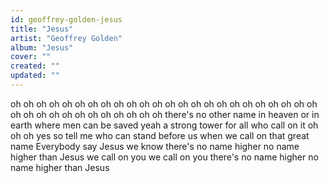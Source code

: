 ```yaml
---
id: geoffrey-golden-jesus
title: "Jesus"
artist: "Geoffrey Golden"
album: "Jesus"
cover: ""
created: ""
updated: ""
---
```


oh oh oh oh
oh oh oh oh oh
oh oh oh oh
oh oh oh oh oh
oh oh oh oh
oh oh oh oh oh
oh oh oh oh
oh oh oh oh oh
there's no other name in heaven or in earth
where men can be saved yeah
a strong tower for all who call on it
oh oh oh yes
so tell me who can stand before us when we call on that great name
Everybody say
Jesus
we know there's no name higher no name higher than Jesus
we call on you we call on you
there's no name higher no name higher than Jesus